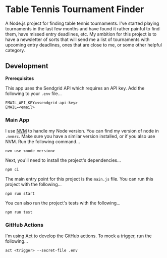 # Table Tennis Tournament Finder

A Node.js project for finding table tennis tournaments. I've started playing tournaments in the last few months and have found it rather painful to find them, have missed entry deadlines, etc. My ambition for this project is to have a newsletter of sorts that will send me a list of tournaments with upcoming entry deadlines, ones that are close to me, or some other helpful category.

## Development

**Prerequisites**

This app uses the Sendgrid API which requires an API key. Add the following to your `.env` file...

```
EMAIL_API_KEY=<sendgrid-api-key>
EMAIL=<email>
```

### Main App

I use [NVM](https://github.com/nvm-sh/nvm) to handle my Node version. You can find my version of node in `.nvmrc`. Make sure you have a similar version installed, or if you also use NVM. Run the following command...

```
nvm use <node version>
```

Next, you'll need to install the project's dependencies...

```
npm ci
```

The main entry point for this project is the `main.js` file. You can run this project with the following...

```
npm run start
```

You can also run the project's tests with the following...

```
npm run test
```

### GitHub Actions

I'm using [Act](https://github.com/nektos/act) to develop the GitHub actions. To mock a trigger, run the following...

```
act <trigger> --secret-file .env
```
